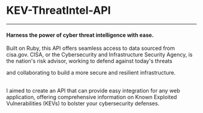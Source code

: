 # KEV-ThreatIntel-API
---
<h4>Harness the power of cyber threat intelligence with ease.</h4>
<p>Built on Ruby, this API offers seamless access to data sourced from cisa.gov. CISA, or the Cybersecurity and Infrastructure Security Agency, is the nation's risk advisor, working to defend against today's threats <p></p>and collaborating to build a more secure and resilient infrastructure.</p>
<br>
I aimed to create an API that can provide easy integration for any web application, offering comprehensive information on Known Exploited Vulnerabilities (KEVs) to bolster your cybersecurity defenses.
